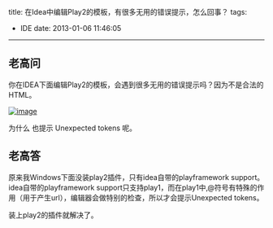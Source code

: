 title: 在Idea中编辑Play2的模板，有很多无用的错误提示，怎么回事？
tags:
  - IDE
date: 2013-01-06 11:46:05
---

## 老高问

你在IDEA下面编辑Play2的模板，会遇到很多无用的错误提示吗？因为不是合法的HTML。

[![image](http://freewind.me/wp-content/uploads/2013/01/image_thumb98.png "image")](http://freewind.me/wp-content/uploads/2013/01/image98.png)

为什么 <!DOCTYPE html> 也提示 Unexpected tokens 呢。

## 老高答

原来我Windows下面没装play2插件，只有idea自带的playframework support。idea自带的playframework support只支持play1，而在play1中,@符号有特殊的作用（用于产生url），编辑器会做特别的检查，所以才会提示Unexpected tokens。

装上play2的插件就解决了。